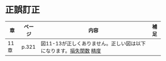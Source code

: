 # 正誤訂正

|章  |ページ  |内容　　　　　　　|補足|
|---|---|---|---|
|11章|p.321|図11-13が正しくありません。正しい図は以下になります。[損失関数](pdfs/fig11-13-1.pdf) [精度](pdfs/fig11-13-2.pdf)||
